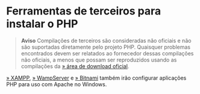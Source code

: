 # Ferramentas de terceiros para instalar o PHP

> **Aviso**
> Compilações de terceiros são consideradas não oficiais e não são suportadas diretamente pelo projeto PHP. Quaisquer problemas encontrados devem ser relatados ao fornecedor dessas compilações não oficiais, a menos que possam ser reproduzidos usando as compilações da [» área de download oficial](https://www.php.net/downloads.php).

[» XAMPP](https://www.apachefriends.org/), [» WampServer](https://www.wampserver.com/) e [» Bitnami](https://bitnami.com/) também irão configurar aplicações PHP para uso com Apache no Windows.